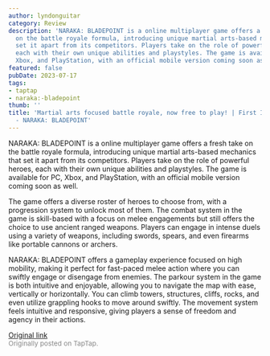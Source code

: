 ```yaml
---
author: lyndonguitar
category: Review
description: 'NARAKA: BLADEPOINT is a online multiplayer game offers a fresh take
  on the battle royale formula, introducing unique martial arts-based mechanics that
  set it apart from its competitors. Players take on the role of powerful heroes,
  each with their own unique abilities and playstyles. The game is available for PC,
  Xbox, and PlayStation, with an official mobile version coming soon as well.'
featured: false
pubDate: 2023-07-17
tags:
- taptap
- naraka:-bladepoint
thumb: ''
title: 'Martial arts focused battle royale, now free to play! | First Impressions
  - NARAKA: BLADEPOINT'
---
```


NARAKA: BLADEPOINT is a online multiplayer game offers a fresh take on the battle royale formula, introducing unique martial arts-based mechanics that set it apart from its competitors. Players take on the role of powerful heroes, each with their own unique abilities and playstyles. The game is available for PC, Xbox, and PlayStation, with an official mobile version coming soon as well.

The game offers a diverse roster of heroes to choose from, with a progression system to unlock most of them. The combat system in the game is skill-based with a focus on melee engagements but still offers the choice to use ancient ranged weapons. Players can engage in intense duels using a variety of weapons, including swords, spears, and even firearms like portable cannons or archers.

NARAKA: BLADEPOINT offers a gameplay experience focused on high mobility, making it perfect for fast-paced melee action where you can swiftly engage or disengage from enemies. The parkour system in the game is both intuitive and enjoyable, allowing you to navigate the map with ease, vertically or horizontally. You can climb towers, structures, cliffs, rocks, and even utilize grappling hooks to move around swiftly. The movement system feels intuitive and responsive, giving players a sense of freedom and agency in their actions.

[Original link](https://m.taptap.io/post/6012709?share_id=96f27e612ce1&utm_medium=share&utm_source=discord)<br><span style="font-size: 0.95em; color: #888;">Originally posted on TapTap.</span>